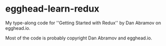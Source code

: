 # egghead-learn-redux

My type-along code for ''Getting Started with Redux'' by Dan Abramov on egghead.io.

Most of the code is probably copyright Dan Abramov and egghead.io.
